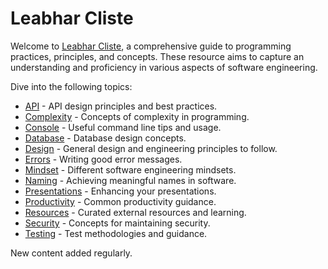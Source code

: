 # Leabhar Cliste

Welcome to [Leabhar Cliste](#leabhar-cliste), a comprehensive guide to programming practices, principles, and concepts. These resource aims to capture an understanding and proficiency in various aspects of software engineering.

Dive into the following topics:

- [API](api.md) - API design principles and best practices.
- [Complexity](complexity.md) - Concepts of complexity in programming.
- [Console](console.md) - Useful command line tips and usage.
- [Database](database.md) - Database design concepts.
- [Design](design.md) - General design and engineering principles to follow.
- [Errors](errors.md) - Writing good error messages.
- [Mindset](mindset.md) - Different software engineering mindsets.
- [Naming](naming.md) - Achieving meaningful names in software.
- [Presentations](presentations.md) - Enhancing your presentations.
- [Productivity](productivity.md) - Common productivity guidance.
- [Resources](resources.md) - Curated external resources and learning.
- [Security](security.md) - Concepts for maintaining security.
- [Testing](testing.md) - Test methodologies and guidance.

New content added regularly.
